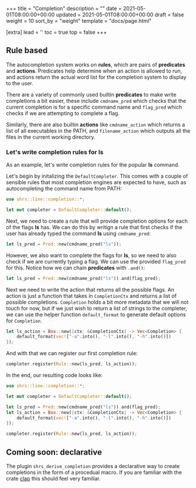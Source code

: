 +++
title = "Completion"
description = ""
date = 2021-05-01T08:00:00+00:00
updated = 2021-05-01T08:00:00+00:00
draft = false
weight = 10
sort_by = "weight"
template = "docs/page.html"

[extra]
lead = ''
toc = true
top = false
+++

## Rule based

The autocompletion system works on **rules**, which are pairs of **predicates**
and **actions**. Predicates help determine when an action is allowed to run,
and actions return the actual word list for the completion system to display to
the user.

There are a variety of commonly used builtin **predicates** to make write
completions a bit easier, these include `cmdname_pred` which checks that the
current completion is for a specific command name and `flag_pred` which checks
if we are attempting to complete a flag.

Similarly, there are also builtin **actions** like `cmdname_action` which
returns a list of all executables in the PATH, and `filename_action` which
outputs all the files in the current working directory.

### Let's write completion rules for ls

As an example, let's write completion rules for the popular **ls** command.

Let's begin by initalizing the `DefaultCompleter`. This comes with a couple of
sensible rules that most completion engines are expected to have, such as
autocompleting the command name from PATH:
```rust
use shrs::line::completion::*;

let mut completer = DefaultCompleter::default();
```

Next, we need to create a rule that will provide completion options for each of
the flags **ls** has. We can do this by writign a rule that first checks if the
user has already typed the command **ls** using `cmdname_pred`:
```rust
let ls_pred = Pred::new(cmdname_pred("ls"));
```

However, we also want to complete the flags for **ls**, so we need to also
check if we are currently typing a flag. We can use the provided `flag_pred`
for this. Notice how we can chain **predicates** with `.and()`:
```rust
let ls_pred = Pred::new(cmdname_pred("ls")).and(flag_pred);
```

Next we need to write the action that returns all the possible flags. An action
is just a function that takes in `CompletionCtx` and returns a list of possible
completions. `Completion` holds a bit more metadata that we will not touch for
now, but if we just wish to return a list of strings to the completer, we can
use the helper function `default_format` to generate default options for `Completion`.
```rust
let ls_action = Box::new(|ctx: &CompletionCtx| -> Vec<Completion> {
    default_format(vec!["-a".into(), "-l".into(), "-h".into()])
});
```

And with that we can register our first completion rule:
```rust
completer.register(Rule::new(ls_pred, ls_action));
```

In the end, our resulting code looks like:
```rust
use shrs::line::completion::*;

let mut completer = DefaultCompleter::default();

let ls_pred = Pred::new(cmdname_pred("ls")).and(flag_pred);
let ls_action = Box::new(|ctx: &CompletionCtx| -> Vec<Completion> {
    default_format(vec!["-a".into(), "-l".into(), "-h".into()])
});

completer.register(Rule::new(ls_pred, ls_action));
```

## Coming soon: declarative

The plugin `shrs_derive_completion` provides a declarative way to create
completions in the form of a procedual macro. If you are familiar with the
crate [clap](https://github.com/clap-rs/clap) this should feel very familiar.


